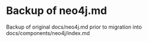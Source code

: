 # Backup of neo4j.md

Backup of original docs/neo4j.md prior to migration into docs/components/neo4j/index.md
